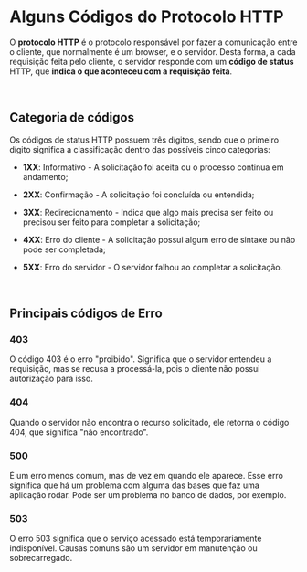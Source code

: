 # Alguns Códigos do Protocolo HTTP

O **protocolo HTTP** é o protocolo responsável por fazer a comunicação entre o cliente, que normalmente é um browser, e o servidor. Desta forma, a cada requisição feita pelo cliente, o servidor responde com um **código de status** HTTP, que **indica o que aconteceu com a requisição feita**.

<br>

## Categoria de códigos

Os códigos de status HTTP possuem três dígitos, sendo que o primeiro dígito significa a classificação dentro das possíveis cinco categorias:

* **1XX**: Informativo - A solicitação foi aceita ou o processo continua em andamento;

* **2XX**: Confirmação - A solicitação foi concluída ou entendida;

* **3XX**: Redirecionamento - Indica que algo mais precisa ser feito ou precisou ser feito para completar a solicitação;

* **4XX**: Erro do cliente - A solicitação possui algum erro de sintaxe ou não pode ser completada;

* **5XX**: Erro do servidor - O servidor falhou ao completar a solicitação.

<br>

## Principais códigos de Erro

### 403

O código 403 é o erro "proibido". Significa que o servidor entendeu a requisição, mas se recusa a processá-la, pois o cliente não possui autorização para isso.

### 404

Quando o servidor não encontra o recurso solicitado, ele retorna o código 404, que significa "não encontrado".

### 500

É um erro menos comum, mas de vez em quando ele aparece. Esse erro significa que há um problema com alguma das bases que faz uma aplicação rodar. Pode ser um problema no banco de dados, por exemplo.

### 503

O erro 503 significa que o serviço acessado está temporariamente indisponível. Causas comuns são um servidor em manutenção ou sobrecarregado.